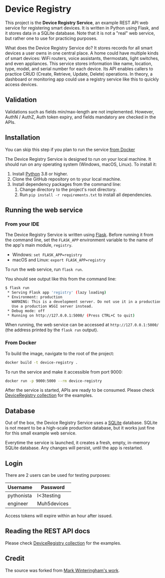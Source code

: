 # Device Registry

This project is the **Device Registry Service**,
an example REST API web service for registering smart devices.
It is written in Python using Flask, and it stores data in a SQLite database.
Note that it is not a "real" web service, but rather one to use for practicing purposes.

What does the Device Registry Service do?
It stores records for all smart devices a user owns in one central place.
A home could have multiple kinds of smart devices:
WiFi routers, voice assistants, thermostats, light switches, and even appliances.
This service stores information like name, location, type, model, and serial number for each device.
Its API enables callers to practice CRUD (Create, Retrieve, Update, Delete) operations.
In theory, a dashboard or monitoring app could use a registry service like this to quickly access devices.

## Validation

Validations such as fields min/max-length are not implemented. However, AuthN / AuthZ, Auth token expiry, and fields mandatory are checked in the APIs.

## Installation

You can skip this step if you plan to run the service [from Docker](#from-docker)

The Device Registry Service is designed to run on your local machine.
It should run on any operating system (Windows, macOS, Linux).
To install it:

1. Install [Python](https://www.python.org/) 3.8 or higher.
2. Clone the GitHub repository on to your local machine.
3. Install dependency packages from the command line:
   1. Change directory to the project's root directory.
   2. Run `pip install -r requirements.txt` to install all dependencies.

## Running the web service

### From your IDE

The Device Registry Service is written using [Flask](https://flask.palletsprojects.com/en/2.0.x/).
Before running it from the command line,
set the `FLASK_APP` environment variable to the name of the app's main module, `registry`.

* Windows: `set FLASK_APP=registry`
* macOS and Linux: `export FLASK_APP=registry`

To run the web service, run `flask run`.

You should see output like this from the command line:

```bash
$ flask run
 * Serving Flask app 'registry' (lazy loading)
 * Environment: production
   WARNING: This is a development server. Do not use it in a production deployment.
   Use a production WSGI server instead.
 * Debug mode: off
 * Running on http://127.0.0.1:5000/ (Press CTRL+C to quit)
```

When running, the web service can be accessed at `http://127.0.0.1:5000/`
(the address printed by the `flask run` output).

### From Docker
To build the image, navigate to the root of the project:
```bash
docker build -t device-registry .
```

To run the service and make it accessible from port 9000:
```bash
docker run -p 9000:5000 --rm device-registry
```

After the service is started, APIs are ready to be consumed. Please check [DeviceRegistry collection](DeviceRegistry.postman_collection.json) for the examples.

## Database

Out of the box, the Device Registry Service uses a [SQLite](https://www.sqlite.org/index.html) database.
SQLite is not meant to be a high-scale production database,
but it works just fine for this small example web service.

Everytime the service is launched, it creates a fresh, empty, in-memory SQLite database. Any changes will persist, until the app is restarted.

## Login

There are 2 users can be used for testing purposes:

| Username  | Password |
| ------------- | ------------- |
| pythonista| I<3testing  |
| engineer  | Muh5devices |

Access tokens will expire within an hour after issued.

## Reading the REST API docs

Please check [DeviceRegistry collection](DeviceRegistry.postman_collection.json) for the examples.

## Credit

The source was forked from [Mark Winteringham's work](https://www.manning.com/books/testing-web-apis).